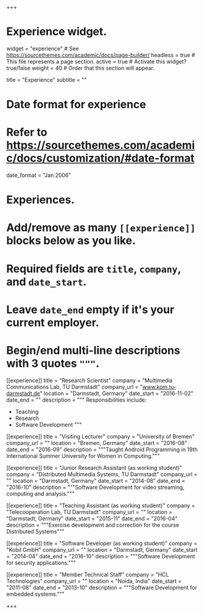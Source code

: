 +++
# Experience widget.
widget = "experience"  # See https://sourcethemes.com/academic/docs/page-builder/
headless = true  # This file represents a page section.
active = true  # Activate this widget? true/false
weight = 40  # Order that this section will appear.

title = "Experience"
subtitle = ""

# Date format for experience
#   Refer to https://sourcethemes.com/academic/docs/customization/#date-format
date_format = "Jan 2006"

# Experiences.
#   Add/remove as many `[[experience]]` blocks below as you like.
#   Required fields are `title`, `company`, and `date_start`.
#   Leave `date_end` empty if it's your current employer.
#   Begin/end multi-line descriptions with 3 quotes `"""`.
[[experience]]
  title = "Research Scientist"
  company = "Multimedia Communications Lab, TU Darmstadt"
  company_url = "www.kom.tu-darmstadt.de"
  location = "Darmstadt, Germany"
  date_start = "2016-11-02"
  date_end = ""
  description = """
  Responsibilities include:
  
  * Teaching
  * Research
  * Software Development
  """

[[experience]]
  title = "Visiting Lecturer"
  company = "University of Bremen"
  company_url = ""
  location = "Bremen, Germany"
  date_start = "2016-08"
  date_end = "2016-09"
  description = """Taught Android Programming in 19th International Summer University for Women in Computing."""
  
  [[experience]]
  title = "Junior Research Assistant (as working student)"
  company = "Distributed Multimedia Systems, TU Darmstadt"
  company_url = ""
  location = "Darmstadt, Germany"
  date_start = "2014-08"
  date_end = "2016-10"
  description = """Software Development for video streaming, computing and analysis."""
 
  [[experience]]
  title = "Teaching Assistant (as working student)"
  company = "Telecooperation Lab, TU Darmstadt"
  company_url = ""
  location = "Darmstadt, Germany"
  date_start = "2015-11"
  date_end = "2016-04"
  description = """Exercise development and correction for the course Distributed Systems"""
  
   
  [[experience]]
  title = "Software Developer (as working student)"
  company = "Kobil GmbH"
  company_url = ""
  location = "Darmstadt, Germany"
  date_start = "2014-04"
  date_end = "2016-10"
  description = """Software Development for security applications."""
  
   
  [[experience]]
  title = "Member Technical Staff"
  company = "HCL Technologies"
  company_url = ""
  location = "Noida, India"
  date_start = "2011-08"
  date_end = "2013-10"
  description = """Software Development for embedded systems."""

+++
